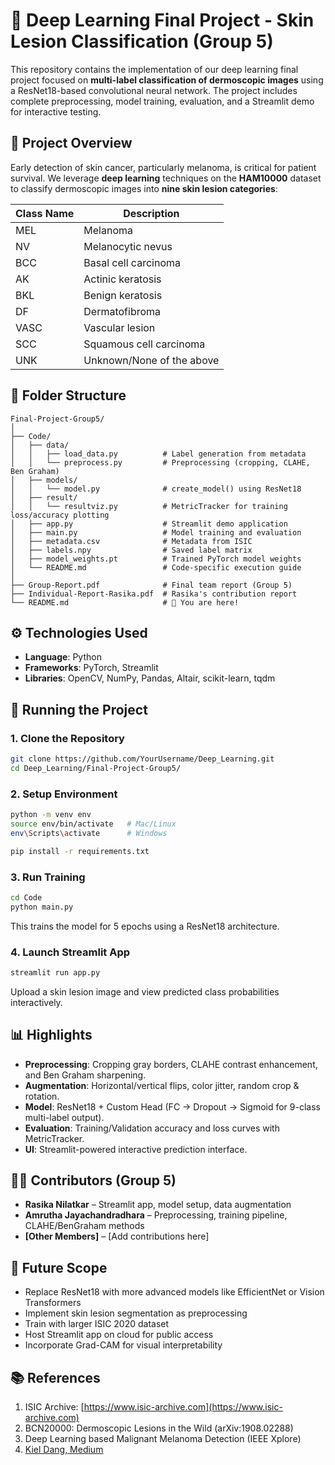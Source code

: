 
# 🧠 Deep Learning Final Project - Skin Lesion Classification (Group 5)

This repository contains the implementation of our deep learning final project focused on **multi-label classification of dermoscopic images** using a ResNet18-based convolutional neural network. The project includes complete preprocessing, model training, evaluation, and a Streamlit demo for interactive testing.

## 📌 Project Overview

Early detection of skin cancer, particularly melanoma, is critical for patient survival. We leverage **deep learning** techniques on the **HAM10000** dataset to classify dermoscopic images into **nine skin lesion categories**:

| Class Name | Description                  |
|------------|------------------------------|
| MEL        | Melanoma                     |
| NV         | Melanocytic nevus            |
| BCC        | Basal cell carcinoma         |
| AK         | Actinic keratosis            |
| BKL        | Benign keratosis             |
| DF         | Dermatofibroma               |
| VASC       | Vascular lesion              |
| SCC        | Squamous cell carcinoma      |
| UNK        | Unknown/None of the above    |

## 📁 Folder Structure

```
Final-Project-Group5/
│
├── Code/
│   ├── data/
│   │   ├── load_data.py          # Label generation from metadata
│   │   └── preprocess.py         # Preprocessing (cropping, CLAHE, Ben Graham)
│   ├── models/
│   │   └── model.py              # create_model() using ResNet18
│   ├── result/
│   │   └── resultviz.py          # MetricTracker for training loss/accuracy plotting
│   ├── app.py                    # Streamlit demo application
│   ├── main.py                   # Model training and evaluation
│   ├── metadata.csv              # Metadata from ISIC
│   ├── labels.npy                # Saved label matrix
│   ├── model_weights.pt          # Trained PyTorch model weights
│   └── README.md                 # Code-specific execution guide
│
├── Group-Report.pdf              # Final team report (Group 5)
├── Individual-Report-Rasika.pdf  # Rasika's contribution report
└── README.md                     # 🔹 You are here!
```

## ⚙️ Technologies Used

- **Language**: Python
- **Frameworks**: PyTorch, Streamlit
- **Libraries**: OpenCV, NumPy, Pandas, Altair, scikit-learn, tqdm

## 🚀 Running the Project

### 1. Clone the Repository

```bash
git clone https://github.com/YourUsername/Deep_Learning.git
cd Deep_Learning/Final-Project-Group5/
```

### 2. Setup Environment

```bash
python -m venv env
source env/bin/activate   # Mac/Linux
env\Scripts\activate      # Windows

pip install -r requirements.txt
```

### 3. Run Training

```bash
cd Code
python main.py
```

This trains the model for 5 epochs using a ResNet18 architecture.

### 4. Launch Streamlit App

```bash
streamlit run app.py
```

Upload a skin lesion image and view predicted class probabilities interactively.

## 📊 Highlights

- **Preprocessing**: Cropping gray borders, CLAHE contrast enhancement, and Ben Graham sharpening.
- **Augmentation**: Horizontal/vertical flips, color jitter, random crop & rotation.
- **Model**: ResNet18 + Custom Head (FC → Dropout → Sigmoid for 9-class multi-label output).
- **Evaluation**: Training/Validation accuracy and loss curves with MetricTracker.
- **UI**: Streamlit-powered interactive prediction interface.

## 👩‍💻 Contributors (Group 5)

- **Rasika Nilatkar** – Streamlit app, model setup, data augmentation  
- **Amrutha Jayachandradhara** – Preprocessing, training pipeline, CLAHE/BenGraham methods  
- **[Other Members]** – [Add contributions here]

## 🔮 Future Scope

- Replace ResNet18 with more advanced models like EfficientNet or Vision Transformers  
- Implement skin lesion segmentation as preprocessing  
- Train with larger ISIC 2020 dataset  
- Host Streamlit app on cloud for public access  
- Incorporate Grad-CAM for visual interpretability

## 📚 References

1. ISIC Archive: [https://www.isic-archive.com](https://www.isic-archive.com)
2. BCN20000: Dermoscopic Lesions in the Wild (arXiv:1908.02288)
3. Deep Learning based Malignant Melanoma Detection (IEEE Xplore)
4. [Kiel Dang, Medium](https://medium.com/@kiell.dang/deep-learning-skin-cancer)
